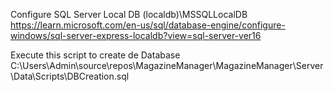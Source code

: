 ﻿Configure SQL Server Local DB
	(localdb)\MSSQLLocalDB
	https://learn.microsoft.com/en-us/sql/database-engine/configure-windows/sql-server-express-localdb?view=sql-server-ver16

Execute this script to create de Database
	C:\Users\Admin\source\repos\MagazineManager\MagazineManager\Server\Data\Scripts\DBCreation.sql
